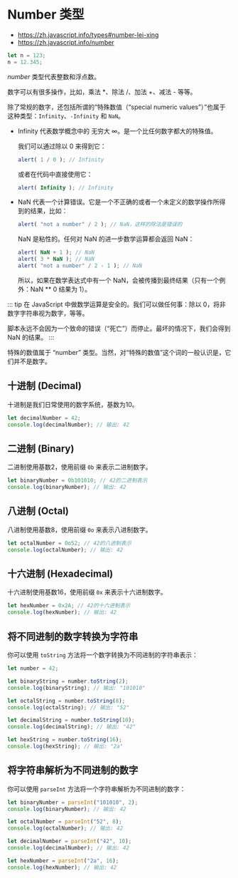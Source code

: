 # Number 类型

- <https://zh.javascript.info/types#number-lei-xing>
- <https://zh.javascript.info/number>

```js
let n = 123;
n = 12.345;
```

*number* 类型代表整数和浮点数。

数字可以有很多操作，比如，乘法 *、除法 /、加法 +、减法 - 等等。

除了常规的数字，还包括所谓的“特殊数值（“special numeric values”）”也属于这种类型：`Infinity`、`-Infinity` 和 `NaN`。

- Infinity 代表数学概念中的 无穷大 ∞。是一个比任何数字都大的特殊值。

  我们可以通过除以 0 来得到它：

  ```js
  alert( 1 / 0 ); // Infinity
  ```

  或者在代码中直接使用它：

  ```js
  alert( Infinity ); // Infinity
  ```

- NaN 代表一个计算错误。它是一个不正确的或者一个未定义的数学操作所得到的结果，比如：

  ```js
  alert( "not a number" / 2 ); // NaN，这样的除法是错误的
  ```

  NaN 是粘性的。任何对 NaN 的进一步数学运算都会返回 NaN：

  ```js
  alert( NaN + 1 ); // NaN
  alert( 3 * NaN ); // NaN
  alert( "not a number" / 2 - 1 ); // NaN
  ```

  所以，如果在数学表达式中有一个 NaN，会被传播到最终结果（只有一个例外：NaN ** 0 结果为 1）。

::: tip
在 JavaScript 中做数学运算是安全的。我们可以做任何事：除以 0，将非数字字符串视为数字，等等。

脚本永远不会因为一个致命的错误（“死亡”）而停止。最坏的情况下，我们会得到 NaN 的结果。
:::

特殊的数值属于 “number” 类型。当然，对“特殊的数值”这个词的一般认识是，它们并不是数字。

## 十进制 (Decimal)

十进制是我们日常使用的数字系统，基数为10。

```js
let decimalNumber = 42;
console.log(decimalNumber); // 输出: 42
```

## 二进制 (Binary)

二进制使用基数2，使用前缀 `0b` 来表示二进制数字。

```js
let binaryNumber = 0b101010; // 42的二进制表示
console.log(binaryNumber); // 输出: 42
```

## 八进制 (Octal)

八进制使用基数8，使用前缀 `0o` 来表示八进制数字。

```js
let octalNumber = 0o52; // 42的八进制表示
console.log(octalNumber); // 输出: 42
```

## 十六进制 (Hexadecimal)

十六进制使用基数16，使用前缀 `0x` 来表示十六进制数字。

```js
let hexNumber = 0x2A; // 42的十六进制表示
console.log(hexNumber); // 输出: 42
```

## 将不同进制的数字转换为字符串

你可以使用 `toString` 方法将一个数字转换为不同进制的字符串表示：

```js
let number = 42;

let binaryString = number.toString(2);
console.log(binaryString); // 输出: "101010"

let octalString = number.toString(8);
console.log(octalString); // 输出: "52"

let decimalString = number.toString(10);
console.log(decimalString); // 输出: "42"

let hexString = number.toString(16);
console.log(hexString); // 输出: "2a"
```

## 将字符串解析为不同进制的数字

你可以使用 `parseInt` 方法将一个字符串解析为不同进制的数字：

```js
let binaryNumber = parseInt("101010", 2);
console.log(binaryNumber); // 输出: 42

let octalNumber = parseInt("52", 8);
console.log(octalNumber); // 输出: 42

let decimalNumber = parseInt("42", 10);
console.log(decimalNumber); // 输出: 42

let hexNumber = parseInt("2a", 16);
console.log(hexNumber); // 输出: 42
```
